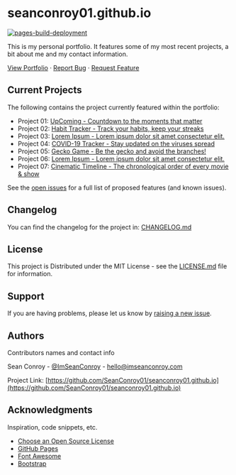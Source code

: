 # seanconroy01.github.io

[![pages-build-deployment](https://github.com/SeanConroy01/seanconroy01.github.io/actions/workflows/pages/pages-build-deployment/badge.svg)](https://github.com/SeanConroy01/seanconroy01.github.io/actions/workflows/pages/pages-build-deployment)

This is my personal portfolio. It features some of my most recent projects, a bit about me and my contact information.

<div>
  <p>
    <a href="https://www.imseanconroy.co.uk">View Portfolio</a>
    ·
    <a href="https://github.com/SeanConroy01/seanconroy01.github.io/issues">Report Bug</a>
    ·
    <a href="https://github.com/SeanConroy01/seanconroy01.github.io/issues">Request Feature</a>
  </p>
</div>

## Current Projects

The following contains the project currently featured within the portfolio:

* Project 01: [UpComing - Countdown to the moments that matter](https://www.imseanconroy.co.uk/project-1)
* Project 02: [Habit Tracker - Track your habits, keep your streaks](https://www.imseanconroy.co.uk/project-2)
* Project 03: [Lorem Ipsum - Lorem ipsum dolor sit amet consectetur elit.](https://www.imseanconroy.co.uk/project-3)
* Project 04: [COVID-19 Tracker - Stay updated on the viruses spread](https://www.imseanconroy.co.uk/project-4)
* Project 05: [Gecko Game - Be the gecko and avoid the branches!](https://www.imseanconroy.co.uk/project-5)
* Project 06: [Lorem Ipsum - Lorem ipsum dolor sit amet consectetur elit.](https://www.imseanconroy.co.uk/project-6)
* Project 07: [Cinematic Timeline - The chronological order of every movie & show](https://www.imseanconroy.co.uk/project-7) 

See the [open issues](https://github.com/SeanConroy01/seanconroy01.github.io/issues) for a full list of proposed features (and known issues).

## Changelog

You can find the changelog for the project in: [CHANGELOG.md](https://github.com/SeanConroy01/seanconroy01.github.io/CHANGELOG.md)

## License

This project is Distributed under the MIT License - see the [LICENSE.md](LICENSE.md) file for information.

## Support

If you are having problems, please let us know by [raising a new issue](https://github.com/SeanConroy01/seanconroy01.github.io/issues/new/choose).

## Authors

Contributors names and contact info

Sean Conroy - [@ImSeanConroy](https://twitter.com/ImSeanConroy) - [hello@imseanconroy.com](hello@imseanconroy.com)

Project Link: [https://github.com/SeanConroy01/seanconroy01.github.io](https://github.com/SeanConroy01/seanconroy01.github.io)

## Acknowledgments

Inspiration, code snippets, etc.
* [Choose an Open Source License](https://choosealicense.com)
* [GitHub Pages](https://pages.github.com)
* [Font Awesome](https://fontawesome.com)
* [Bootstrap](https://getbootstrap.com)
